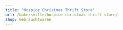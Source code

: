 ```yaml
---
title: "Hospice Christmas Thrift Store"
url: /bakersville/hospice-christmas-thrift-store/
shop: Gebrauchtwaren
---
```

